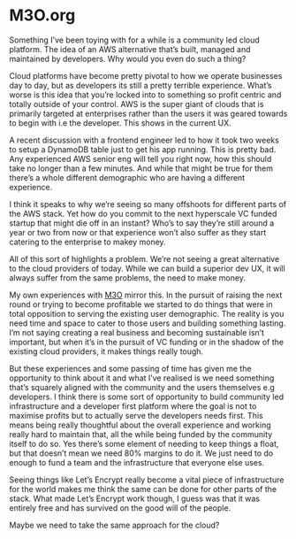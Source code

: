 # M3O.org

Something I’ve been toying with for a while is a community led cloud platform. The idea of an AWS alternative that’s built, managed and maintained by developers. Why would you even do such a thing?

Cloud platforms have become pretty pivotal to how we operate businesses day to day, but as developers its still a pretty terrible experience. What’s worse is this idea that you’re locked into to something so profit centric and totally outside of your control. AWS is the super giant of clouds that is primarily targeted at enterprises rather than the users it was geared towards to begin with i.e the developer. This shows in the current UX.

A recent discussion with a frontend engineer led to how it took two weeks to setup a DynamoDB table just to get his app running. This is pretty bad. Any experienced AWS senior eng will tell you right now, how this should take no longer than a few minutes. And while that might be true for them there’s a whole different demographic who are having a different experience.

I think it speaks to why we’re seeing so many offshoots for different parts of the AWS stack. Yet how do you commit to the next hyperscale VC funded startup that might die off in an instant? Who’s to say they’re still around a year or two from now or that experience won’t also suffer as they start catering to the enterprise to makey money.

All of this sort of highlights a problem. We’re not seeing a great alternative to the cloud providers of today. While we can build a superior dev UX, it will always suffer from the same problems, the need to make money.

My own experiences with [M3O](https://m3o.com) mirror this. In the pursuit of raising the next round or trying to become profitable we started to do things that were in total opposition to serving the existing user demographic. The reality is you need time and space to cater to those users and building something lasting. I’m not saying creating a real business and becoming sustainable isn’t important, but when it’s in the pursuit of VC funding or in the shadow of the existing cloud providers, it makes things really tough.

But these experiences and some passing of time has given me the opportunity to think about it and what I’ve realised is we need something that’s squarely aligned with the community and the users themselves e.g developers. I think there is some sort of opportunity to build community led infrastructure and a developer first platform where the goal is not to maximise profits but to actually serve the developers needs first. This means being really thoughtful about the overall experience and working really hard to maintain that, all the while being funded by the community itself to do so. Yes there’s some element of needing to keep things a float, but that doesn’t mean we need 80% margins to do it. We just need to do enough to fund a team and the infrastructure that everyone else uses.

Seeing things like Let’s Encrypt really become a vital piece of infrastructure for the world makes me think the same can be done for other parts of the stack. What made Let’s Encrypt work though, I guess was that it was entirely free and has survived on the good will of the people.

Maybe we need to take the same approach for the cloud?

